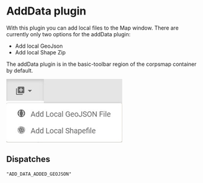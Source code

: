 # AddData plugin
With this plugin you can add local files to the Map window. There are currently only two options for the addData plugin:
- Add local GeoJson
- Add local Shape Zip

The addData plugin is in the basic-toolbar region of the corpsmap container by default. 

![](addData.jpg "Your data here")

## Dispatches
```
"ADD_DATA_ADDED_GEOJSON"
```
